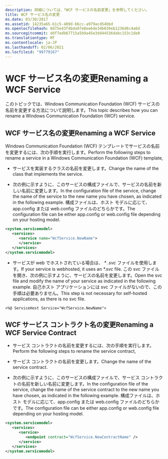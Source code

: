 ```yaml
---
description: 詳細については、「WCF サービスの名前変更」を参照してください。
title: WCF サービス名の変更
ms.date: 03/30/2017
ms.assetid: 14235a65-b1c5-409d-b6cc-a979acd54bbd
ms.openlocfilehash: 8d75e43f4bda97e8ee6de34b039eb1236d6c4a6d
ms.sourcegitcommit: ddf7edb67715a5b9a45e3dd44536dabc153c1de0
ms.translationtype: MT
ms.contentlocale: ja-JP
ms.lasthandoff: 02/06/2021
ms.locfileid: "99779167"
---
```

# <a name="renaming-a-wcf-service"></a><span data-ttu-id="69166-103">WCF サービス名の変更</span><span class="sxs-lookup"><span data-stu-id="69166-103">Renaming a WCF Service</span></span>

<span data-ttu-id="69166-104">このトピックでは、Windows Communication Foundation (WCF) サービスの名前を変更する方法について説明します。</span><span class="sxs-lookup"><span data-stu-id="69166-104">This topic describes how you can rename a Windows Communication Foundation (WCF) service.</span></span>  
  
## <a name="renaming-a-wcf-service"></a><span data-ttu-id="69166-105">WCF サービス名の変更</span><span class="sxs-lookup"><span data-stu-id="69166-105">Renaming a WCF Service</span></span>  

 <span data-ttu-id="69166-106">Windows Communication Foundation (WCF) テンプレートでサービスの名前を変更するには、次の手順を実行します。</span><span class="sxs-lookup"><span data-stu-id="69166-106">Perform the following steps to rename a service in a Windows Communication Foundation (WCF) template,</span></span>  
  
- <span data-ttu-id="69166-107">サービスを実装するクラスの名前を変更します。</span><span class="sxs-lookup"><span data-stu-id="69166-107">Change the name of the class that implements the service.</span></span>  
  
- <span data-ttu-id="69166-108">次の例に示すように、このサービスの構成ファイルで、サービスの名前を新しい名前に変更します。</span><span class="sxs-lookup"><span data-stu-id="69166-108">In the configuration file of the service, change the name of the service to the new name you have chosen, as indicated in the following example.</span></span> <span data-ttu-id="69166-109">構成ファイルは、ホスト モデルに応じて、app.config または web.config ファイルのどちらかです。</span><span class="sxs-lookup"><span data-stu-id="69166-109">The configuration file can be either app.config or web.config file depending on your hosting model.</span></span>  
  
```xml  
<system.servicemodel>  
   <services>  
      <service name="WcfService.NewName">  
      </service>  
   </services>  
</system.servicemodel>  
```  
  
- <span data-ttu-id="69166-110">サービスが web でホストされている場合は、 *\* .svc* ファイルを使用します。</span><span class="sxs-lookup"><span data-stu-id="69166-110">If your service is webhosted, it uses an *\*.svc* file.</span></span> <span data-ttu-id="69166-111">この svc ファイルを開き、次の例に示すように、サービスの名前を変更します。</span><span class="sxs-lookup"><span data-stu-id="69166-111">Open the svc file and modify the name of your service as indicated in the following example.</span></span> <span data-ttu-id="69166-112">自己ホスト アプリケーションには svc ファイルがないので、この手順は必要ありません。</span><span class="sxs-lookup"><span data-stu-id="69166-112">This step is not necessary for self-hosted applications, as there is no svc file.</span></span>  
  
```aspx-csharp
<%@ ServiceHost Service="WcfService.NewName">  
```  
  
## <a name="renaming-a-wcf-service-contract"></a><span data-ttu-id="69166-113">WCF サービス コントラクト名の変更</span><span class="sxs-lookup"><span data-stu-id="69166-113">Renaming a WCF Service Contract</span></span>  
  
- <span data-ttu-id="69166-114">サービス コントラクトの名前を変更するには、次の手順を実行します。</span><span class="sxs-lookup"><span data-stu-id="69166-114">Perform the following steps to rename the service contract,</span></span>  
  
- <span data-ttu-id="69166-115">サービス コントラクトの名前を変更します。</span><span class="sxs-lookup"><span data-stu-id="69166-115">Change the name of the service contract.</span></span>  
  
- <span data-ttu-id="69166-116">次の例に示すように、このサービスの構成ファイルで、サービス コントラクトの名前を新しい名前に変更します。</span><span class="sxs-lookup"><span data-stu-id="69166-116">In the configuration file of the service, change the name of the service contract to the new name you have chosen, as indicated in the following example.</span></span> <span data-ttu-id="69166-117">構成ファイルは、ホスト モデルに応じて、app.config または web.config ファイルのどちらかです。</span><span class="sxs-lookup"><span data-stu-id="69166-117">The configuration file can be either app.config or web.config file depending on your hosting model.</span></span>  
  
```xml  
<system.servicemodel>  
   <services>  
      <service>  
         <endpoint contract="WcfService.NewContractName" />  
      </service>  
   </services>  
</system.servicemodel>  
```
